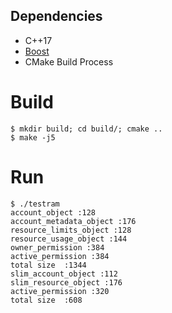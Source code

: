 ## Dependencies

  - C++17
  - [Boost](http://www.boost.org/)
  - CMake Build Process


# Build

```
$ mkdir build; cd build/; cmake ..
$ make -j5
```

# Run

```
$ ./testram 
account_object :128
account_metadata_object :176
resource_limits_object :128
resource_usage_object :144
owner_permission :384
active_permission :384
total size  :1344
slim_account_object :112
slim_resource_object :176
active_permission :320
total size  :608
```